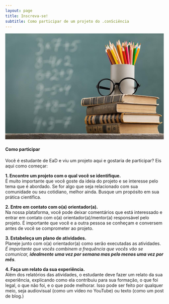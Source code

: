 ```yaml
---
layout: page
title: Inscreva-se!
subtitle: Como participar de um projeto do .conSciência
---
```


![](/img/education.jpg)

#### Como participar
Você é estudante de EaD e viu um projeto aqui e gostaria de participar? Eis aqui como começar:

**1. Encontre um projeto com o qual você se identifique.**  
É muito importante que você goste da ideia do projeto e se interesse pelo tema que é abordado.
Se for algo que seja relacionado com sua comunidade ou seu cotidiano, melhor ainda. Busque um
propósito em sua prática científica.

**2. Entre em contato com o(a) orientador(a).**  
Na nossa plataforma, você pode deixar comentários que está interessado e entrar em contato com
o(a) orientador(a)/mentor(a) responsável pelo projeto. É importante que você e a outra pessoa
se conheçam e conversem antes de você se comprometer ao projeto.

**3. Estabeleça um plano de atividades.**  
Planeje junto com o(a) orientador(a) como serão executadas as atividades. *É importante que
vocês combinem a frequência que vocês vão se comunicar, **idealmente uma vez por semana mas pelo menos
uma vez por mês**.*

**4. Faça um relato da sua experiência.**  
Além dos relatórios das atividades, o estudante deve fazer um relato da sua experiência, explicando
como ela contribuiu para sua formação, o que foi legal, o que não foi, e o que pode melhorar.
Isso pode ser feito por qualquer meio, seja audiovisual (como um vídeo no YouTube) ou texto (como um
  post de blog.)
